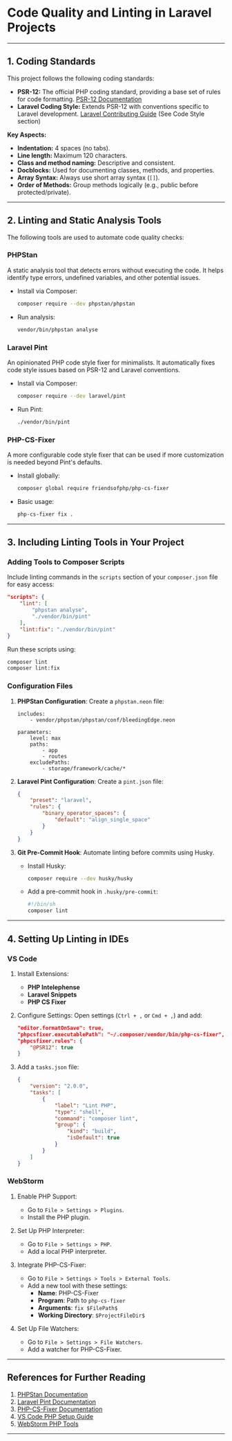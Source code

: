 # Code Quality and Linting in Laravel Projects
---

## **1. Coding Standards**

This project follows the following coding standards:

- **PSR-12:** The official PHP coding standard, providing a base set of rules for code formatting. [PSR-12 Documentation](https://www.php-fig.org/psr/psr-12/)
- **Laravel Coding Style:** Extends PSR-12 with conventions specific to Laravel development. [Laravel Contributing Guide](https://laravel.com/docs/contributions) (See Code Style section)

**Key Aspects:**

- **Indentation:** 4 spaces (no tabs).
- **Line length:** Maximum 120 characters.
- **Class and method naming:** Descriptive and consistent.
- **Docblocks:** Used for documenting classes, methods, and properties.
- **Array Syntax:** Always use short array syntax (`[]`).
- **Order of Methods:** Group methods logically (e.g., public before protected/private).

---

## **2. Linting and Static Analysis Tools**

The following tools are used to automate code quality checks:

### **PHPStan**
A static analysis tool that detects errors without executing the code. It helps identify type errors, undefined variables, and other potential issues.

- Install via Composer:
  ```bash
  composer require --dev phpstan/phpstan
  ```
- Run analysis:
  ```bash
  vendor/bin/phpstan analyse
  ```

### **Laravel Pint**
An opinionated PHP code style fixer for minimalists. It automatically fixes code style issues based on PSR-12 and Laravel conventions.

- Install via Composer:
  ```bash
  composer require --dev laravel/pint
  ```
- Run Pint:
  ```bash
  ./vendor/bin/pint
  ```

### **PHP-CS-Fixer**
A more configurable code style fixer that can be used if more customization is needed beyond Pint's defaults.

- Install globally:
  ```bash
  composer global require friendsofphp/php-cs-fixer
  ```
- Basic usage:
  ```bash
  php-cs-fixer fix .
  ```

---

## **3. Including Linting Tools in Your Project**

### **Adding Tools to Composer Scripts**
Include linting commands in the `scripts` section of your `composer.json` file for easy access:

```json
"scripts": {
    "lint": [
        "phpstan analyse",
        "./vendor/bin/pint"
    ],
    "lint:fix": "./vendor/bin/pint"
}
```

Run these scripts using:

```bash
composer lint
composer lint:fix
```

### **Configuration Files**

1. **PHPStan Configuration**: Create a `phpstan.neon` file:
   ```neon
   includes:
       - vendor/phpstan/phpstan/conf/bleedingEdge.neon

   parameters:
       level: max
       paths:
           - app
           - routes
       excludePaths:
           - storage/framework/cache/*
   ```

2. **Laravel Pint Configuration**: Create a `pint.json` file:
   ```json
   {
       "preset": "laravel",
       "rules": {
           "binary_operator_spaces": {
               "default": "align_single_space"
           }
       }
   }
   ```

3. **Git Pre-Commit Hook**: Automate linting before commits using Husky.
    - Install Husky:
      ```bash
      composer require --dev husky/husky
      ```
    - Add a pre-commit hook in `.husky/pre-commit`:
      ```bash
      #!/bin/sh
      composer lint
      ```

---

## **4. Setting Up Linting in IDEs**

### **VS Code**

1. Install Extensions:
    - **PHP Intelephense**
    - **Laravel Snippets**
    - **PHP CS Fixer**

2. Configure Settings:
   Open settings (`Ctrl + ,` or `Cmd + ,`) and add:
   ```json
   "editor.formatOnSave": true,
   "phpcsfixer.executablePath": "~/.composer/vendor/bin/php-cs-fixer",
   "phpcsfixer.rules": {
       "@PSR12": true
   }
   ```

3. Add a `tasks.json` file:
   ```json
   {
       "version": "2.0.0",
       "tasks": [
           {
               "label": "Lint PHP",
               "type": "shell",
               "command": "composer lint",
               "group": {
                   "kind": "build",
                   "isDefault": true
               }
           }
       ]
   }
   ```

### **WebStorm**

1. Enable PHP Support:
    - Go to `File > Settings > Plugins`.
    - Install the PHP plugin.

2. Set Up PHP Interpreter:
    - Go to `File > Settings > PHP`.
    - Add a local PHP interpreter.

3. Integrate PHP-CS-Fixer:
    - Go to `File > Settings > Tools > External Tools`.
    - Add a new tool with these settings:
        - **Name**: PHP-CS-Fixer
        - **Program**: Path to `php-cs-fixer`
        - **Arguments**: `fix $FilePath$`
        - **Working Directory**: `$ProjectFileDir$`

4. Set Up File Watchers:
    - Go to `File > Settings > File Watchers`.
    - Add a watcher for PHP-CS-Fixer.

---

## **References for Further Reading**

1. [PHPStan Documentation](https://phpstan.org/)
2. [Laravel Pint Documentation](https://laravel.com/docs/11.x/pint)
3. [PHP-CS-Fixer Documentation](https://cs.symfony.com/)
4. [VS Code PHP Setup Guide](https://code.visualstudio.com/docs/languages/php)
5. [WebStorm PHP Tools](https://www.jetbrains.com/webstorm/features/php.html)

---
